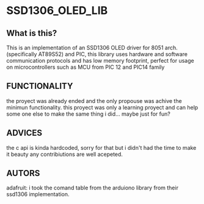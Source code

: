 # SSD1306_OLED_LIB
## What is this?
This is an implementation of an SSD1306 OLED driver for 8051 arch. (specifically AT89S52) and PIC, this library uses hardware and software communication protocols and has low memory footprint, perfect for usage on microcontrollers such as MCU from PIC 12 and PIC14 family


## FUNCTIONALITY
the proyect was already ended and the only propouse was achive the minimun functionality. this proyect was only a learning proyect and can help some one else  to make the same thing i did... maybe just for fun? 


## ADVICES 
the c api is kinda hardcoded, sorry for that but i didn't had the time to make it beauty
any contribiutions are well acepeted.


## AUTORS
adafruit: i took the comand table from the arduiono library from their ssd1306 implementation.
